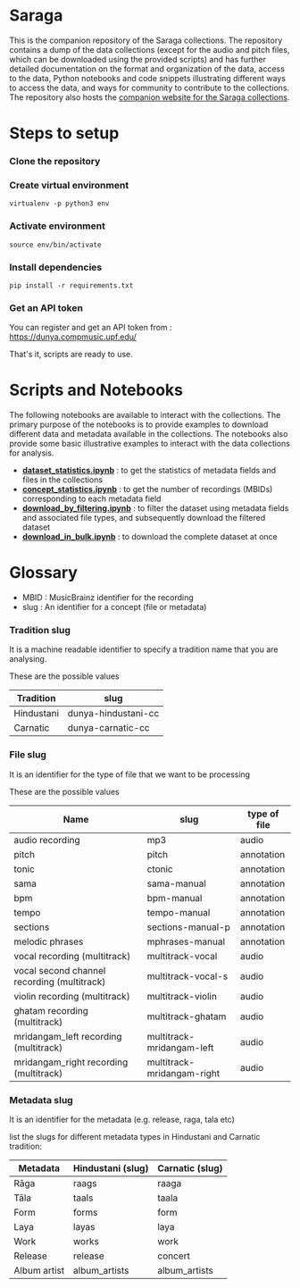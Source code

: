 # Saraga
This is the companion repository of the Saraga collections. The repository contains a dump of the data collections (except for the audio and pitch files, which can be downloaded using the provided scripts) and has further detailed documentation on the format and organization of the data, access to the data, Python notebooks and code snippets illustrating different ways to access the data, and ways for community to contribute to the collections. The repository also hosts the [companion website for the Saraga collections](https://mtg.github.io/saraga/). 

# Steps to setup
### Clone the repository

### Create virtual environment
```virtualenv -p python3 env```

### Activate environment
```source env/bin/activate```

### Install dependencies
```pip install -r requirements.txt```

### Get an API token

You can register and get an API token from : https://dunya.compmusic.upf.edu/


That's it, scripts are ready to use.

# Scripts and Notebooks
The following notebooks are available to interact with the collections. The primary purpose of the notebooks is to provide examples to download different data and metadata available in the collections. The notebooks also provide some basic illustrative examples to interact with the data collections for analysis.  

* **[dataset_statistics.ipynb](scripts/dataset_statistics.ipynb)** : to get the statistics of metadata fields and files in the collections
* **[concept_statistics.ipynb](scripts/concept_statistics.ipynb)** : to get the number of recordings (MBIDs) corresponding to each metadata field
* **[download_by_filtering.ipynb](scripts/download_by_filtering.ipynb)** : to filter the dataset using metadata fields and associated file types, and subsequently download the filtered dataset
* **[download_in_bulk.ipynb](scripts/download_in_bulk.ipynb)** : to download the complete dataset at once

# Glossary

* MBID : MusicBrainz identifier for the recording
* slug : An identifier for a concept (file or metadata)

### Tradition slug
It is a machine readable identifier to specify a tradition name that you are analysing.

These are the possible values

| Tradition  | slug |
|---|---|
|Hindustani   |  dunya-hindustani-cc |
|Carnatic   |  dunya-carnatic-cc |

### File slug
It is an identifier for the type of file that we want to be processing

These are the possible values

| Name  | slug | type of file |
|---|---|---|
audio recording | mp3 | audio |
pitch | pitch | annotation |
tonic | ctonic | annotation |
sama | sama-manual | annotation |
bpm | bpm-manual | annotation |
tempo | tempo-manual | annotation |
sections | sections-manual-p | annotation |
melodic phrases | mphrases-manual | annotation |
vocal recording (multitrack) | multitrack-vocal | audio |
vocal second channel recording (multitrack) | multitrack-vocal-s | audio |
violin recording (multitrack) | multitrack-violin | audio |
ghatam  recording (multitrack) | multitrack-ghatam | audio |
mridangam_left  recording (multitrack) | multitrack-mridangam-left | audio |
mridangam_right  recording (multitrack) | multitrack-mridangam-right | audio |

### Metadata slug

It is an identifier for the metadata (e.g. release, raga, tala etc)

list the slugs for different metadata types in Hindustani and Carnatic tradition:

| Metadata | Hindustani (slug) | Carnatic (slug) |
| --- | --- | --- |
| Rāga | raags | raaga |
| Tāla | taals | taala |
| Form | forms | form |
| Laya | layas | laya |
| Work | works | work |
| Release | release | concert |
| Album artist | album_artists | album_artists |

